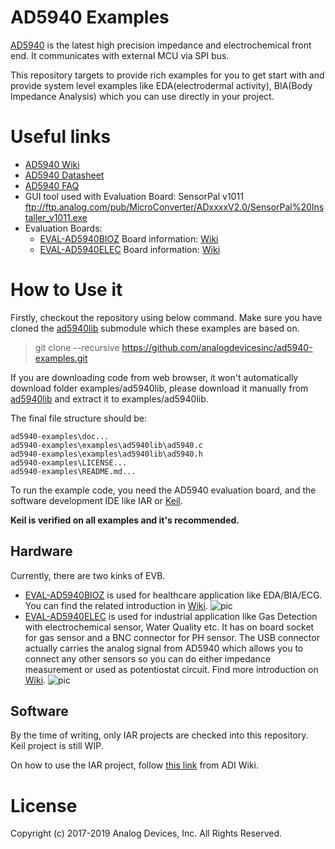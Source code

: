 # AD5940 Examples
[AD5940](https://www.analog.com/en/products/ad5940.html) is the latest high precision impedance and electrochemical front end. It communicates with external MCU via SPI bus. 

This repository targets to provide rich examples for you to get start with and provide system level examples like EDA(electrodermal activity), BIA(Body Impedance Analysis) which you can use directly in your project.

# Useful links
* [AD5940 Wiki](https://wiki.analog.com/resources/eval/user-guides/ad5940)
* [AD5940 Datasheet](https://www.analog.com/media/en/technical-documentation/data-sheets/AD5940.pdf)
* [AD5940 FAQ](https://ez.analog.com/data_converters/precision_adcs/w/documents/14012/ad5940-faqs)
* GUI tool used with Evaluation Board: SensorPal v1011 ftp://ftp.analog.com/pub/MicroConverter/ADxxxxV2.0/SensorPal%20Installer_v1011.exe
* Evaluation Boards:
  - [EVAL-AD5940BIOZ](https://www.analog.com/en/design-center/evaluation-hardware-and-software/evaluation-boards-kits/EVAL-AD5940BIOZ.html) Board information: [Wiki](https://wiki.analog.com/resources/eval/user-guides/eval-ad5940/hardware/eval-ad5940bioz)
  - [EVAL-AD5940ELEC](https://www.analog.com/en/design-center/evaluation-hardware-and-software/evaluation-boards-kits/EVAL-AD5940ELCZ.html) Board information: [Wiki](https://wiki.analog.com/resources/eval/user-guides/eval-ad5940/hardware/eval-ad5940elcz)

# How to Use it
Firstly, checkout the repository using below command. Make sure you have cloned the [ad5940lib](https://github.com/analogdevicesinc/ad5940lib) submodule which these examples are based on.

> git clone --recursive https://github.com/analogdevicesinc/ad5940-examples.git

If you are downloading code from web browser, it won't automatically download folder examples/ad5940lib, please download it manually from [ad5940lib](https://github.com/analogdevicesinc/ad5940lib) and extract it to examples/ad5940lib.

The final file structure should be:

```
ad5940-examples\doc...
ad5940-examples\examples\ad5940lib\ad5940.c
ad5940-examples\examples\ad5940lib\ad5940.h
ad5940-examples\LICENSE...
ad5940-examples\README.md...
```

To run the example code, you need the AD5940 evaluation board, and the software development IDE like IAR or [Keil](http://www.keil.com).

**Keil is verified on all examples and it's recommended.**

## Hardware
Currently, there are two kinks of EVB. 
* [EVAL-AD5940BIOZ](https://www.analog.com/en/design-center/evaluation-hardware-and-software/evaluation-boards-kits/EVAL-AD5940BIOZ.html) is used for healthcare application like EDA/BIA/ECG. You can find the related introduction in [Wiki](https://wiki.analog.com/resources/eval/user-guides/eval-ad5940/hardware/eval-ad5940bioz). 
![pic](https://www.analog.com/-/media/analog/en/evaluation-board-images/images/eval-ad5940biozangle-web.gif?h=270&thn=1&hash=C0C6E2638C3E12641F9D79A0121B56AAB7003391)
* [EVAL-AD5940ELEC](https://www.analog.com/en/design-center/evaluation-hardware-and-software/evaluation-boards-kits/EVAL-AD5940ELCZ.html) is used for industrial application like Gas Detection with electrochemical sensor, Water Quality etc. It has on board socket for gas sensor and a BNC connector for PH sensor. The USB connector actually carries the analog signal from AD5940 which allows you to connect any other sensors so you can do either impedance measurement or used as potentiostat circuit. Find more introduction on [Wiki](https://wiki.analog.com/resources/eval/user-guides/eval-ad5940/hardware/eval-ad5940elcz).
![pic](https://www.analog.com/-/media/analog/en/evaluation-board-images/images/eval-ad5940elczangle-web.gif?h=270&thn=1&hash=C7A2DE91D5A315F0F4A167EBB83F8ECBE02EC79B)

## Software
By the time of writing, only IAR projects are checked into this repository. Keil project is still WIP.

On how to use the IAR project, follow [this link](https://wiki.analog.com/resources/eval/user-guides/eval-ad5940/tools/iar_setup_guide) from ADI Wiki.

# License
Copyright (c) 2017-2019 Analog Devices, Inc. All Rights Reserved.
